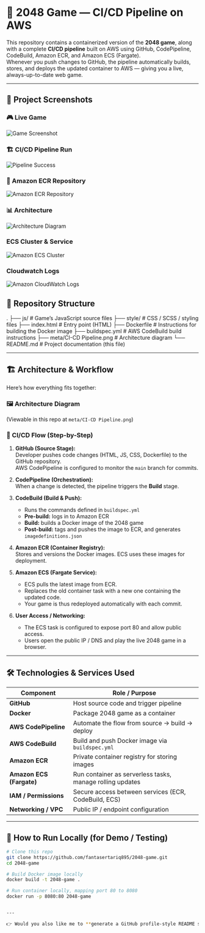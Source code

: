 # 🚀 2048 Game — CI/CD Pipeline on AWS

This repository contains a containerized version of the **2048 game**, along with a complete **CI/CD pipeline** built on AWS using GitHub, CodePipeline, CodeBuild, Amazon ECR, and Amazon ECS (Fargate).  
Whenever you push changes to GitHub, the pipeline automatically builds, stores, and deploys the updated container to AWS — giving you a live, always-up-to-date web game.

---

## 📸 Project Screenshots

### 🎮 Live Game
![Game Screenshot](./meta/game-screenshot.png)

### 🏗️ CI/CD Pipeline Run
![Pipeline Success](./meta//CI-CD%20Pipeline.png)

### 🐳 Amazon ECR Repository
![Amazon ECR Repository](./meta/repo-in-ecr.png)

### 📊 Architecture
![Architecture Diagram](./meta/CI-CD%20Pipeline.png)

### ECS Cluster & Service
![Amazon ECS Cluster](./meta/ecs-cluster-service.png)

### Cloudwatch Logs
![Amazon CloudWatch Logs](./meta/cloudwatch-log-streams.png)


## 📁 Repository Structure

.
├── js/ # Game’s JavaScript source files
├── style/ # CSS / SCSS / styling files
├── index.html # Entry point (HTML)
├── Dockerfile # Instructions for building the Docker image
├── buildspec.yml # AWS CodeBuild build instructions
├── meta/CI-CD Pipeline.png # Architecture diagram
└── README.md # Project documentation (this file)



---

## 🏗️ Architecture & Workflow

Here’s how everything fits together:

### 🖼 Architecture Diagram  
(Viewable in this repo at `meta/CI-CD Pipeline.png`)

### 🔄 CI/CD Flow (Step-by-Step)

1. **GitHub (Source Stage):**  
   Developer pushes code changes (HTML, JS, CSS, Dockerfile) to the GitHub repository.  
   AWS CodePipeline is configured to monitor the `main` branch for commits.

2. **CodePipeline (Orchestration):**  
   When a change is detected, the pipeline triggers the **Build** stage.

3. **CodeBuild (Build & Push):**  
   - Runs the commands defined in `buildspec.yml`  
   - **Pre-build:** logs in to Amazon ECR  
   - **Build:** builds a Docker image of the 2048 game  
   - **Post-build:** tags and pushes the image to ECR, and generates `imagedefinitions.json`

4. **Amazon ECR (Container Registry):**  
   Stores and versions the Docker images. ECS uses these images for deployment.

5. **Amazon ECS (Fargate Service):**  
   - ECS pulls the latest image from ECR.  
   - Replaces the old container task with a new one containing the updated code.  
   - Your game is thus redeployed automatically with each commit.

6. **User Access / Networking:**  
   - The ECS task is configured to expose port 80 and allow public access.  
   - Users open the public IP / DNS and play the live 2048 game in a browser.

---

## 🛠 Technologies & Services Used

| Component              | Role / Purpose |
|------------------------|----------------|
| **GitHub**             | Host source code and trigger pipeline |
| **Docker**             | Package 2048 game as a container |
| **AWS CodePipeline**   | Automate the flow from source → build → deploy |
| **AWS CodeBuild**      | Build and push Docker image via `buildspec.yml` |
| **Amazon ECR**         | Private container registry for storing images |
| **Amazon ECS (Fargate)** | Run container as serverless tasks, manage rolling updates |
| **IAM / Permissions**  | Secure access between services (ECR, CodeBuild, ECS) |
| **Networking / VPC**   | Public IP / endpoint configuration |

---

## 🧷 How to Run Locally (for Demo / Testing)

```bash
# Clone this repo
git clone https://github.com/fantasertariq895/2048-game.git
cd 2048-game

# Build Docker image locally
docker build -t 2048-game .

# Run container locally, mapping port 80 to 8080
docker run -p 8080:80 2048-game


---

👉 Would you also like me to **generate a GitHub profile-style README section** (with badges, skill highlights, etc.) so when HR sees your repo they instantly know it’s a professional cloud project?
